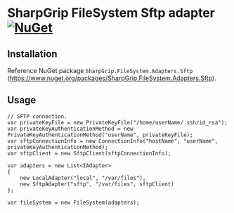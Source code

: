 ﻿# SharpGrip FileSystem Sftp adapter [![NuGet](https://img.shields.io/nuget/v/SharpGrip.FileSystem.Adapters.Sftp)](https://www.nuget.org/packages/SharpGrip.FileSystem.Adapters.Sftp)

## Installation

Reference NuGet package `SharpGrip.FileSystem.Adapters.Sftp` (https://www.nuget.org/packages/SharpGrip.FileSystem.Adapters.Sftp).

## Usage

```
// SFTP connection.
var privateKeyFile = new PrivateKeyFile("/home/userName/.ssh/id_rsa");
var privateKeyAuthenticationMethod = new PrivateKeyAuthenticationMethod("userName", privateKeyFile);
var sftpConnectionInfo = new ConnectionInfo("hostName", "userName", privateKeyAuthenticationMethod);
var sftpClient = new SftpClient(sftpConnectionInfo);

var adapters = new List<IAdapter>
{
    new LocalAdapter("local", "/var/files"),
    new SftpAdapter("sftp", "/var/files", sftpClient)
};

var fileSystem = new FileSystem(adapters);
```